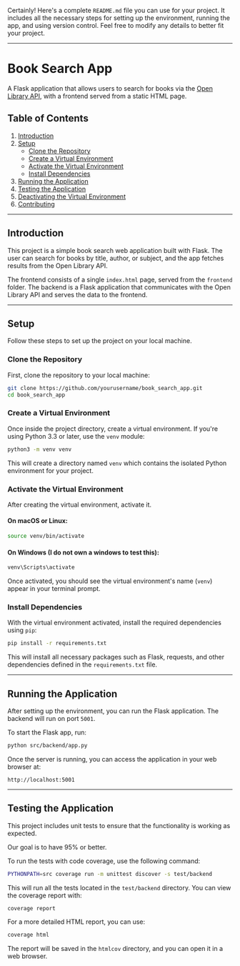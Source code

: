 Certainly! Here's a complete `README.md` file you can use for your project. It includes all the necessary steps for setting up the environment, running the app, and using version control. Feel free to modify any details to better fit your project.

---

# Book Search App

A Flask application that allows users to search for books via the [Open Library API](https://openlibrary.org/), with a frontend served from a static HTML page.

## Table of Contents

1. [Introduction](#introduction)
2. [Setup](#setup)
   - [Clone the Repository](#clone-the-repository)
   - [Create a Virtual Environment](#create-a-virtual-environment)
   - [Activate the Virtual Environment](#activate-the-virtual-environment)
   - [Install Dependencies](#install-dependencies)
3. [Running the Application](#running-the-application)
4. [Testing the Application](#testing-the-application)
5. [Deactivating the Virtual Environment](#deactivating-the-virtual-environment)
6. [Contributing](#contributing)

---

## Introduction

This project is a simple book search web application built with Flask. The user can search for books by title, author, or subject, and the app fetches results from the Open Library API.

The frontend consists of a single `index.html` page, served from the `frontend` folder. The backend is a Flask application that communicates with the Open Library API and serves the data to the frontend.

---

## Setup

Follow these steps to set up the project on your local machine.

### Clone the Repository

First, clone the repository to your local machine:

```bash
git clone https://github.com/yourusername/book_search_app.git
cd book_search_app
```

### Create a Virtual Environment

Once inside the project directory, create a virtual environment. If you're using Python 3.3 or later, use the `venv` module:

```bash
python3 -m venv venv
```

This will create a directory named `venv` which contains the isolated Python environment for your project.

### Activate the Virtual Environment

After creating the virtual environment, activate it.

#### On macOS or Linux:

```bash
source venv/bin/activate
```

#### On Windows (I do not own a windows to test this):

```bash
venv\Scripts\activate
```

Once activated, you should see the virtual environment's name (`venv`) appear in your terminal prompt.

### Install Dependencies

With the virtual environment activated, install the required dependencies using `pip`:

```bash
pip install -r requirements.txt
```

This will install all necessary packages such as Flask, requests, and other dependencies defined in the `requirements.txt` file.

---

## Running the Application

After setting up the environment, you can run the Flask application. The backend will run on port `5001`.

To start the Flask app, run:

```bash
python src/backend/app.py
```

Once the server is running, you can access the application in your web browser at:

```
http://localhost:5001
```

---

## Testing the Application

This project includes unit tests to ensure that the functionality is working as expected.

Our goal is to have 95% or better. 

To run the tests with code coverage, use the following command:

```bash
PYTHONPATH=src coverage run -m unittest discover -s test/backend
```

This will run all the tests located in the `test/backend` directory. You can view the coverage report with:

```bash
coverage report
```

For a more detailed HTML report, you can use:

```bash
coverage html
```

The report will be saved in the `htmlcov` directory, and you can open it in a web browser.
